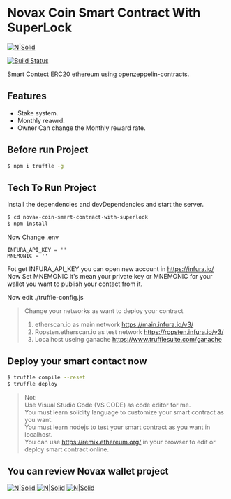 # Novax Coin Smart Contract With SuperLock

[![N|Solid](https://novaxcoin.com/logo-icon.png)](#)

[![Build Status](https://travis-ci.org/joemccann/dillinger.svg?branch=master)](https://travis-ci.org/joemccann/dillinger) 

Smart Contect ERC20 ethereum using openzeppelin-contracts. 

## Features

  - Stake system.
  - Monthly reawrd.
  - Owner Can change the Monthly reward rate.


## Before run Project 

```sh
$ npm i truffle -g
```

## Tech To Run Project

Install the dependencies and devDependencies and start the server.

```sh
$ cd novax-coin-smart-contract-with-superlock
$ npm install 
```

Now Change .env 

```envfile
INFURA_API_KEY = ''
MNEMONIC = ''
```

Fot get INFURA_API_KEY you can open new account in https://infura.io/
Now Set MNEMONIC it's mean your private key or MNEMONIC for your wallet you want to publish your contact from it.


Now edit ./truffle-config.js

> Change your networks as want to deploy your contract
> 1. etherscan.io as main network  https://main.infura.io/v3/
> 2. Ropsten.etherscan.io as test network https://ropsten.infura.io/v3/
> 3. Localhost useing ganache https://www.trufflesuite.com/ganache

## Deploy your smart contact now

```sh
$ truffle compile --reset
$ truffle deploy
```
> Not:\
> Use Visual Studio Code (VS CODE) as code editor for me.\
> You must learn solidity language to customize your smart contract as you want.\
> You must learn nodejs to test your smart contract as you want in localhost.\
> You can use https://remix.ethereum.org/ in your browser to edit or deploy smart contract online.


## You can review Novax wallet project 

[![N|Solid](https://novaxcoin.com/wallet/wallet-3.png)](#)
[![N|Solid](https://novaxcoin.com/wallet/wallet-2.png)](#)
[![N|Solid](https://novaxcoin.com/wallet/wallet-1.png)](#)


